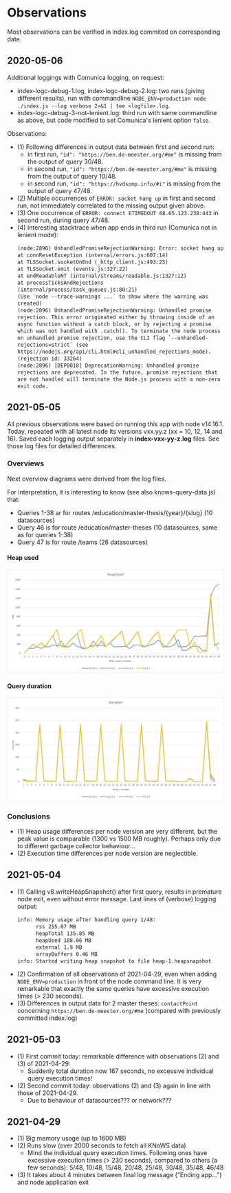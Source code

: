 # Observations

Most observations can be verified in index.log commited on corresponding date.

## 2020-05-06
Additional loggings with Comunica logging, on request:
- index-logc-debug-1.log, index-logc-debug-2.log: two runs (giving different results), run with commandline `NODE_ENV=production node ./index.js --log verbose 2>&1 | tee <logfile>.log`.
- index-logc-debug-3-not-lenient.log: third run with same commandline as above, but code modified to set Comunica's lenient option `false`.

Observations:
- (1) Following differences in output data between first and second run:
  - in first run, `"id": "https://ben.de-meester.org/#me"` is missing from the output of query 30/48.
  - in second run, `"id": "https://ben.de-meester.org/#me"` is missing from the output of query 10/48.
  - in second run, `"id": "https://hvdsomp.info/#i"` is missing from the output of query 47/48.
- (2) Multiple occurrences of `ERROR: socket hang up` in first and second run, not immediately correlated to the missing output given above.
- (3) One occurrence of `ERROR: connect ETIMEDOUT 68.65.123.238:443` in second run, during query 47/48.
- (4) Interesting stacktrace when app ends in third run (Comunica not in lenient mode):
  ```
  (node:2896) UnhandledPromiseRejectionWarning: Error: socket hang up
  at connResetException (internal/errors.js:607:14)
  at TLSSocket.socketOnEnd (_http_client.js:493:23)
  at TLSSocket.emit (events.js:327:22)
  at endReadableNT (internal/streams/readable.js:1327:12)
  at processTicksAndRejections (internal/process/task_queues.js:80:21)
  (Use `node --trace-warnings ...` to show where the warning was created)
  (node:2896) UnhandledPromiseRejectionWarning: Unhandled promise rejection. This error originated either by throwing inside of an async function without a catch block, or by rejecting a promise which was not handled with .catch(). To terminate the node process on unhandled promise rejection, use the CLI flag `--unhandled-rejections=strict` (see https://nodejs.org/api/cli.html#cli_unhandled_rejections_mode). (rejection id: 33264)
  (node:2896) [DEP0018] DeprecationWarning: Unhandled promise rejections are deprecated. In the future, promise rejections that are not handled will terminate the Node.js process with a non-zero exit code.
  ```
  
  
## 2021-05-05
All previous observations were based on running this app with node v14.16.1.
Today, repeated with all latest node lts versions vxx.yy.z (xx = 10, 12, 14 and 16).
Saved each logging output separately in **index-vxx-yy-z.log** files.
See those log files for detailed differences.

### Overviews
Next overview diagrams were derived from the log files.

For interpretation, it is interesting to know (see also knows-query-data.js) that:
- Queries 1-38 ar for routes /education/master-thesis/{year}/{slug} (10 datasources)
- Query 46 is for route /education/master-theses (10 datasources, same as for queries 1-38)
- Query 47 is for route /teams (26 datasources)

#### Heap used

![heapUsed](heapUsedDifferentNodeVersions.jpg)

#### Query duration
![duration](durationDifferentNodeVersions.jpg)

### Conclusions
- (1) Heap usage differences per node version are very different, but the peak value is comparable (1300 vs 1500 MB roughly). Perhaps only due to different garbage collector behaviour...
- (2) Execution time differences per node version are neglectible.

## 2021-05-04
- (1) Calling v8.writeHeapSnapshot() after first query, results in premature node exit, even without error message. Last lines of (verbose) logging output:
  ```
  info: Memory usage after handling query 1/48: 
        rss 255.07 MB
        heapTotal 135.85 MB
        heapUsed 108.06 MB
        external 1.9 MB
        arrayBuffers 0.46 MB
  info: Started writing heap snapshot to file heap-1.heapsnapshot
  ```
- (2) Confirmation of all observations of 2021-04-29, even when adding `NODE_ENV=production` in front of the node command line.
  It is very remarkable that exactly the same queries have excessive execution times (> 230 seconds).
- (3) Differences in output data for 2 master theses: `contactPoint` concerning `https://ben.de-meester.org/#me` (compared with previously committed index.log)

## 2021-05-03
- (1) First commit today: remarkable difference with observations (2) and (3) of 2021-04-29:
  - Suddenly total duration now 167 seconds, no excessive individual query execution times!
- (2) Second commit today: observations (2) and (3) again in line with those of 2021-04-29.
  - Due to behaviour of datasources??? or network???

## 2021-04-29
- (1) Big memory usage (up to 1600 MB)
- (2) Runs slow (over 2000 seconds to fetch all KNoWS data)
  - Mind the individual query execution times. Following ones have excessive execution times (> 230 seconds), compared to others (a few seconds):
    5/48, 10/48, 15/48, 20/48, 25/48, 30/48, 35/48, 46/48
- (3) It takes about 4 minutes between final log message ("Ending app...") and node application exit
